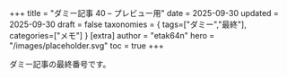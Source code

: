 +++
title = "ダミー記事 40 – プレビュー用"
date = 2025-09-30
updated = 2025-09-30
draft = false
taxonomies = { tags=["ダミー","最終"], categories=["メモ"] }
[extra]
author = "etak64n"
hero = "/images/placeholder.svg"
toc = true
+++

ダミー記事の最終番号です。

